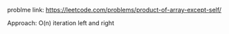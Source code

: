 problme link: https://leetcode.com/problems/product-of-array-except-self/

Approach: O(n) iteration left and right
